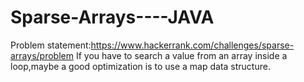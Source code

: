 # Sparse-Arrays----JAVA
Problem statement:https://www.hackerrank.com/challenges/sparse-arrays/problem
If you have to search a value from an array inside a loop,maybe a good optimization is to use a map data structure.
